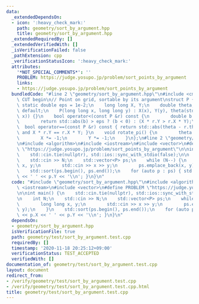```yaml
---
data:
  _extendedDependsOn:
  - icon: ':heavy_check_mark:'
    path: geometry/sort_by_argument.hpp
    title: geometry/sort_by_argument.hpp
  _extendedRequiredBy: []
  _extendedVerifiedWith: []
  _isVerificationFailed: false
  _pathExtension: cpp
  _verificationStatusIcon: ':heavy_check_mark:'
  attributes:
    '*NOT_SPECIAL_COMMENTS*': ''
    PROBLEM: https://judge.yosupo.jp/problem/sort_points_by_argument
    links:
    - https://judge.yosupo.jp/problem/sort_points_by_argument
  bundledCode: "#line 2 \"geometry/sort_by_argument.hpp\"\n#include <cmath>\n\n//\
    \ CUT begin\n// Point on grid, sortable by its argument\nstruct P {\n    constexpr\
    \ static double eps = 1e-2;\n    long long X, Y;\n    double theta;\n    P() =\
    \ default;\n    P(long long x, long long y) : X(x), Y(y), theta(std::atan2(y,\
    \ x)) {}\n    bool operator<(const P &r) const {\n        double b = theta - r.theta;\n\
    \        return std::abs(b) > eps ? (b < 0) : (X * r.Y > r.X * Y);\n    }\n  \
    \  bool operator==(const P &r) const { return std::abs(theta - r.theta) < eps\
    \ and X * r.Y == r.X * Y; }\n    void rotate_pi() {\n        theta += M_PI;\n\
    \        X *= -1;\n        Y *= -1;\n    }\n};\n#line 2 \"geometry/test/sort_by_argument.test.cpp\"\
    \n#include <algorithm>\n#include <iostream>\n#include <vector>\n#define PROBLEM\
    \ \"https://judge.yosupo.jp/problem/sort_points_by_argument\"\n\nint main() {\n\
    \    std::cin.tie(nullptr), std::ios::sync_with_stdio(false);\n\n    int N;\n\
    \    std::cin >> N;\n    std::vector<P> ps;\n    while (N--) {\n        long long\
    \ x, y;\n        std::cin >> x >> y;\n        ps.emplace_back(x, y);\n    }\n\
    \    std::sort(ps.begin(), ps.end());\n    for (auto p : ps) { std::cout << p.X\
    \ << ' ' << p.Y << '\\n'; }\n}\n"
  code: "#include \"geometry/sort_by_argument.hpp\"\n#include <algorithm>\n#include\
    \ <iostream>\n#include <vector>\n#define PROBLEM \"https://judge.yosupo.jp/problem/sort_points_by_argument\"\
    \n\nint main() {\n    std::cin.tie(nullptr), std::ios::sync_with_stdio(false);\n\
    \n    int N;\n    std::cin >> N;\n    std::vector<P> ps;\n    while (N--) {\n\
    \        long long x, y;\n        std::cin >> x >> y;\n        ps.emplace_back(x,\
    \ y);\n    }\n    std::sort(ps.begin(), ps.end());\n    for (auto p : ps) { std::cout\
    \ << p.X << ' ' << p.Y << '\\n'; }\n}\n"
  dependsOn:
  - geometry/sort_by_argument.hpp
  isVerificationFile: true
  path: geometry/test/sort_by_argument.test.cpp
  requiredBy: []
  timestamp: '2020-11-18 20:25:12+09:00'
  verificationStatus: TEST_ACCEPTED
  verifiedWith: []
documentation_of: geometry/test/sort_by_argument.test.cpp
layout: document
redirect_from:
- /verify/geometry/test/sort_by_argument.test.cpp
- /verify/geometry/test/sort_by_argument.test.cpp.html
title: geometry/test/sort_by_argument.test.cpp
---
```


